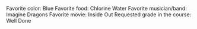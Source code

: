 Favorite color: Blue
Favorite food: Chlorine Water
Favorite musician/band: Imagine Dragons
Favorite movie: Inside Out
Requested grade in the course: Well Done 
